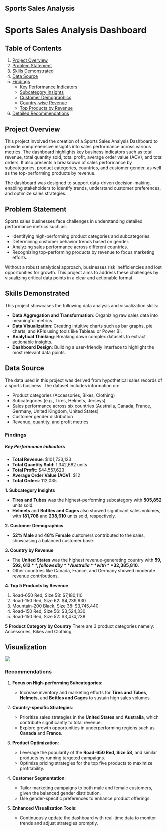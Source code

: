 ## Sports Sales Analysis

# Sports Sales Analysis Dashboard

## Table of Contents
1. [Project Overview](#project-overview)
2. [Problem Statement](#problem-statement)
3. [Skills Demonstrated](#skills-demonstrated)
4. [Data Source](#data-source)
5. [Findings](#in-depth-findings)
   - [Key Performance Indicators](#key-performance-indicators)
   - [Subcategory Insights](#subcategory-insights)
   - [Customer Demographics](#customer-demographics)
   - [Country-wise Revenue](#country-wise-revenue)
   - [Top Products by Revenue](#top-products-by-revenue)
6. [Detailed Recommendations](#detailed-recommendations)


## Project Overview
This project involved the creation of a Sports Sales Analysis Dashboard to provide comprehensive insights into sales performance across various metrics. The dashboard highlights key business indicators such as total revenue, total quantity sold, total profit, average order value (AOV), and total orders. It also presents a breakdown of sales performance by subcategories, product categories, countries, and customer gender, as well as the top-performing products by revenue.

The dashboard was designed to support data-driven decision-making, enabling stakeholders to identify trends, understand customer preferences, and optimize sales strategies.

## Problem Statement
Sports sales businesses face challenges in understanding detailed performance metrics such as:
- Identifying high-performing product categories and subcategories.
- Determining customer behavior trends based on gender.
- Analyzing sales performance across different countries.
- Recognizing top-performing products by revenue to focus marketing efforts.

Without a robust analytical approach, businesses risk inefficiencies and lost opportunities for growth. This project aims to address these challenges by visualizing critical data points in a clear and actionable format.

## Skills Demonstrated
This project showcases the following data analysis and visualization skills:
- **Data Aggregation and Transformation**: Organizing raw sales data into meaningful metrics.
- **Data Visualization**: Creating intuitive charts such as bar graphs, pie charts, and KPIs using tools like Tableau or Power BI.
- **Analytical Thinking**: Breaking down complex datasets to extract actionable insights.
- **Dashboard Design**: Building a user-friendly interface to highlight the most relevant data points.

## Data Source
The data used in this project was derived from hypothetical sales records of a sports business. The dataset includes information on:
- Product categories (Accessories, Bikes, Clothing)
- Subcategories (e.g., Tires, Helmets, Jerseys)
- Sales performance across six countries (Australia, Canada, France, Germany, United Kingdom, United States)
- Customer gender distribution
- Revenue, quantity, and profit metrics

### Findings

##### Key Performance Indicators
- **Total Revenue**: $101,733,123
- **Total Quantity Sold**: 1,342,682 units
- **Total Profit**: $44,557,623
- **Average Order Value (AOV)**: $12
- **Total Orders**: 112,035

**1. Subcategory Insights**
- **Tires and Tubes** was the highest-performing subcategory with **505,852** units sold.
- **Helmets** and **Bottles and Cages** also showed significant sales volumes, with **181,708** and **238,610** units sold, respectively.

**2. Customer Demographics**
- **52% Male** and **48% Female** customers contributed to the sales, showcasing a balanced customer base.

**3. Country by Revenue**
- The **United States** was the highest revenue-generating country with **$59,592,612**, followed by **Australia** with **$32,385,810**.
- Other countries like Canada, France, and Germany showed moderate revenue contributions.

**4. Top 5 Products by Revenue**
1. Road-650 Red, Size 58: $7,180,110
2. Road-150 Red, Size 62: $4,239,930
3. Mountain-200 Black, Size 38: $3,745,440
4. Road-150 Red, Size 56: $3,524,330
5. Road-150 Red, Size 52: $3,474,238

**5 Product Category by Country**
There are 3 product categories namely: Accessories, Bikes and Clothing

## Visualization
![](images/sports_sales_analysis.png)

### Recommendations
1. **Focus on High-performing Subcategories**:
   - Increase inventory and marketing efforts for **Tires and Tubes**, **Helmets**, and **Bottles and Cages** to sustain high sales volumes.

2. **Country-specific Strategies**:
   - Prioritize sales strategies in the **United States** and **Australia**, which contribute significantly to total revenue.
   - Explore growth opportunities in underperforming regions such as **Canada** and **France**.

3. **Product Optimization**:
   - Leverage the popularity of the **Road-650 Red, Size 58**, and similar products by running targeted campaigns.
   - Optimize pricing strategies for the top five products to maximize profitability.

4. **Customer Segmentation**:
   - Tailor marketing campaigns to both male and female customers, given the balanced gender distribution.
   - Use gender-specific preferences to enhance product offerings.

5. **Enhanced Visualization Tools**:
   - Continuously update the dashboard with real-time data to monitor trends and adjust strategies promptly.



